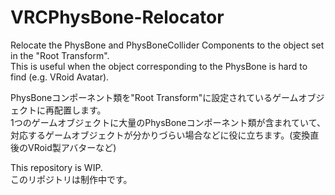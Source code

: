# VRCPhysBone-Relocator
Relocate the PhysBone and PhysBoneCollider Components to the object set in the "Root Transform".\
This is useful when the object corresponding to the PhysBone is hard to find (e.g. VRoid Avatar).

PhysBoneコンポーネント類を\"Root Transform\"に設定されているゲームオブジェクトに再配置します。\
1つのゲームオブジェクトに大量のPhysBoneコンポーネント類が含まれていて、対応するゲームオブジェクトが分かりづらい場合などに役に立ちます。(変換直後のVRoid製アバターなど)

This repository is WIP.\
このリポジトリは制作中です。
